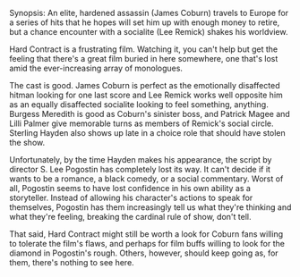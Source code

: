 Synopsis: An elite, hardened assassin (James Coburn) travels to Europe for a series of hits that he hopes will set him up with enough money to retire, but a chance encounter with a socialite (Lee Remick) shakes his worldview.

Hard Contract is a frustrating film. Watching it, you can't help but get the feeling that there's a great film buried in here somewhere, one that's lost amid the ever-increasing array of monologues. 

The cast is good. James Coburn is perfect as the emotionally disaffected hitman looking for one last score and Lee Remick works well opposite him as an equally disaffected socialite looking to feel something, anything. Burgess Meredith is good as Coburn's sinister boss, and Patrick Magee and Lilli Palmer give memorable turns as members of Remick's social circle. Sterling Hayden also shows up late in a choice role that should have stolen the show.

Unfortunately, by the time Hayden makes his appearance, the script by director S. Lee Pogostin has completely lost its way. It can't decide if it wants to be a romance, a black comedy, or a social commentary. Worst of all, Pogostin seems to have lost confidence in his own ability as a storyteller. Instead of allowing his character's actions to speak for themselves, Pogostin has them increasingly tell us what they're thinking and what they're feeling, breaking the cardinal rule of show, don't tell.

That said, Hard Contract might still be worth a look for Coburn fans willing to tolerate the film's flaws, and perhaps for film buffs willing to look for the diamond in Pogostin's rough. Others, however, should keep going as, for them, there's nothing to see here.
